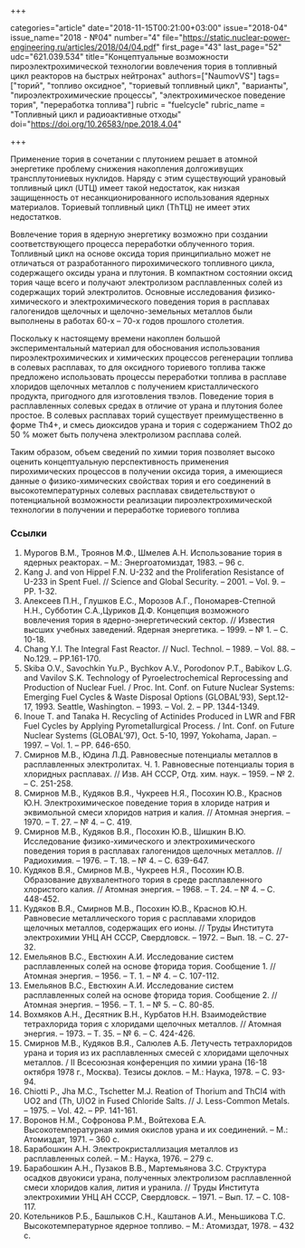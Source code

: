 +++

categories="article"
date="2018-11-15T00:21:00+03:00"
issue="2018-04"
issue_name="2018 - №04"
number="4"
file="https://static.nuclear-power-engineering.ru/articles/2018/04/04.pdf"
first_page="43"
last_page="52"
udc="621.039.534"
title="Концептуальные возможности пироэлектрохимической технологии вовлечения тория в топливный цикл реакторов на быстрых нейтронах"
authors=["NaumovVS"]
tags=["торий", "топливо оксидное", "ториевый топливный цикл", "варианты", "пироэлектрохимические процессы", "электрохимическое поведение тория", "переработка топлива"]
rubric = "fuelcycle"
rubric_name = "Топливный цикл и радиоактивные отходы"
doi="https://doi.org/10.26583/npe.2018.4.04"

+++

Применение тория в сочетании с плутонием решает в атомной энергетике проблему снижения накопления долгоживущих трансплутониевых нуклидов. Наряду с этим существующий урановый топливный цикл (UТЦ) имеет такой недостаток, как низкая защищенность от несанкционированного использования ядерных материалов. Ториевый топливный цикл (ТhТЦ) не имеет этих недостатков.

Вовлечение тория в ядерную энергетику возможно при создании соответствующего процесса переработки облученного тория. Топливный цикл на основе оксида тория принципиально может не отличаться от разработанного пирохимического топливного цикла, содержащего оксиды урана и плутония. В компактном состоянии оксид тория чаще всего и получают электролизом расплавленных солей из содержащих торий электролитов. Основные исследования физико-химического и электрохимического поведения тория в расплавах галогенидов щелочных и щелочно-земельных
металлов были выполнены в работах 60-х – 70-х годов прошлого столетия.

Поскольку к настоящему времени накоплен большой экспериментальный материал для обоснования использования пироэлектрохимических и химических процессов регенерации топлива в солевых расплавах, то для оксидного ториевого топлива также предложено использовать процессы переработки топлива в расплаве хлоридов щелочных металлов с получением кристаллического продукта, пригодного для изготовления твэлов. Поведение тория в расплавленных солевых средах в отличие от урана и плутония более простое. В солевых расплавах торий существует преимущественно в форме Th4+, и смесь диоксидов урана и тория с содержанием ThO2 до 50 % может быть получена электролизом расплава солей.

Таким образом, объем сведений по химии тория позволяет высоко оценить концептуальную перспективность применения пирохимических процессов в получении оксида тория, а имеющиеся данные о физико-химических свойствах тория и его соединений в высокотемпературных солевых расплавах свидетельствуют о потенциальной возможности реализации пироэлектрохимической технологии в получении и переработке ториевого топлива

### Ссылки

1. Мурогов В.М., Троянов М.Ф., Шмелев А.Н. Использование тория в ядерных реакторах. – М.: Энергоатомиздат, 1983. – 96 с.
2. Kang J. and von Hippel F.N. U-232 and the Proliferation Resistance of U-233 in Spent Fuel. // Science and Global Security. – 2001. – Vol. 9. – PP. 1-32.
3. Алексеев П.Н., Глушков Е.С., Морозов А.Г., Пономарев-Степной Н.Н., Субботин С.А.,Цуриков Д.Ф. Концепция возможного вовлечения тория в ядерно-энергетический сектор. // Известия высших учебных заведений. Ядерная энергетика. – 1999. – № 1. – С. 10-18.
4. Chang Y.I. The Integral Fast Reactor. // Nucl. Technol. – 1989. – Vol. 88. – No.129. – PP.161-170.
5. Skiba O.V., Savochkin Yu.P., Bychkov A.V., Porodonov P.T., Babikov L.G. and Vavilov S.K. Technology of Pyroelectrochemical Reprocessing and Production of Nuclear Fuel. / Proc. Int. Conf. on Future Nuclear Systems: Emerging Fuel Cycles & Waste Disposal Options (GLOBAL’93), Sept.12-17, 1993. Seattle, Washington. – 1993. – Vol. 2. – PP. 1344-1349.
6. Inoue T. and Tanaka H. Recycling of Actinides Produced in LWR and FBR Fuel Cycles by Applying Pyrometallurgical Process. / Int. Conf. on Future Nuclear Systems (GLOBAL’97), Oct. 5-10, 1997, Yokohama, Japan. – 1997. – Vol. 1. – PP. 646-650.
7. Смирнов М.В., Юдина Л.Д. Равновесные потенциалы металлов в расплавленных электролитах. Ч. 1. Равновесные потенциалы тория в хлоридных расплавах. // Изв. АН СССР, Отд. хим. наук. – 1959. – № 2. – С. 251-258.
8. Смирнов М.В., Кудяков В.Я., Чукреев Н.Я., Посохин Ю.В., Краснов Ю.Н. Электрохимическое поведение тория в хлориде натрия и эквимольной смеси хлоридов натрия и калия. // Атомная энергия. – 1970. – Т. 27. – № 4. – С. 419.
9. Смирнов М.В., Кудяков В.Я., Посохин Ю.В., Шишкин В.Ю. Исследование физико-химического и электрохимического поведения тория в расплавах галогенидов щелочных металлов. // Радиохимия. – 1976. – Т. 18. – № 4. – С. 639-647.
10. Кудяков В.Я., Смирнов М.В., Чукреев Н.Я., Посохин Ю.В. Образование двухвалентного тория в среде расплавленного хлористого калия. // Атомная энергия. – 1968. – Т. 24. – № 4. – С. 448-452.
11. Кудяков В.Я., Смирнов М.В., Посохин Ю.В., Краснов Ю.Н. Равновесие металлического тория с расплавами хлоридов щелочных металлов, содержащих его ионы. // Труды Института электрохимии УНЦ АН СССР, Свердловск. – 1972. – Вып. 18. – С. 27-32.
12. Емельянов В.С., Евстюхин А.И. Исследование систем расплавленных солей на основе фторида тория. Сообщение 1. // Атомная энергия. – 1956. – Т. 1. – № 4. – С. 107-112.
13. Емельянов В.С., Евстюхин А.И. Исследование систем расплавленных солей на основе фторида тория. Сообщение 2. // Атомная энергия. – 1956. – Т. 1. – № 5. – С. 80-85.
14. Вохмяков А.Н., Десятник В.Н., Курбатов Н.Н. Взаимодействие тетрахлорида тория с хлоридами щелочных металлов. // Атомная энергия. – 1973. – Т. 35. – № 6. – С. 424-426.
15. Смирнов М.В., Кудяков В.Я., Салюлев А.Б. Летучесть тетрахлоридов урана и тория из их расплавленных смесей с хлоридами щелочных металлов. / II Всесоюзная конференция по химии урана (16-18 октября 1978 г., Москва). Тезисы доклов. – М.: Наука, 1978. – С. 93-94.
16. Chiotti P., Jha M.C., Tschetter M.J. Reation of Thorium and ThCl4 with UO2 and (Th, U)O2 in Fused Chloride Salts. // J. Less-Common Metals. – 1975. – Vol. 42. – PP. 141-161.
17. Воронов Н.М., Софронова Р.М., Войтехова Е.А. Высокотемпературная химия окислов урана и их соединений. – М.: Атомиздат, 1971. – 360 с.
18. Барабошкин А.Н. Электрокристаллизация металлов из расплавленных солей. – М.: Наука, 1976. – 279 с.
19. Барабошкин А.Н., Пузаков В.В., Мартемьянова З.С. Структура осадков двуокиси урана, полученных электролизом расплавленной смеси хлоридов калия, лития и уранила. // Труды Института электрохимии УНЦ АН СССР, Свердловск. – 1971. – Вып. 17. – С. 108-117.
20. Котельников Р.Б., Башлыков С.Н., Каштанов А.И., Меньшикова Т.С. Высокотемпературное ядерное топливо. – М.: Атомиздат, 1978. – 432 с.